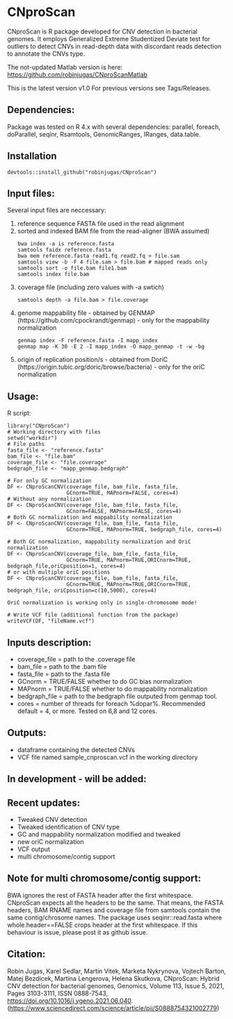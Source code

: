 # CNproScan
CNproScan is R package developed for CNV detection in bacterial genomes. It employs Generalized Extreme Studentized Deviate test for outliers to detect CNVs in read-depth data with discordant reads detection to annotate the CNVs type. 

The not-updated Matlab version is here: https://github.com/robinjugas/CNproScanMatlab

This is the latest version v1.0 For previous versions see Tags/Releases. 

## Dependencies:
Package was tested on R 4.x with several dependencies: parallel, foreach, doParallel, seqinr, Rsamtools, GenomicRanges, IRanges, data.table. 

## Installation
```
devtools::install_github("robinjugas/CNproScan")
```


## Input files:
Several input files are neccessary:
<ol>
<li>reference sequence FASTA file used in the read alignment</li>
<li>sorted and indexed BAM file from the read-aligner (BWA assumed) </li>

```
bwa index -a is reference.fasta
samtools faidx reference.fasta
bwa mem reference.fasta read1.fq read2.fq > file.sam
samtools view -b -F 4 file.sam > file.bam # mapped reads only
samtools sort -o file.bam file1.bam
samtools index file.bam
```

<li>coverage file (including zero values with -a swtich) </li>

```
samtools depth -a file.bam > file.coverage
```

<li>genome mappability file - obtained by GENMAP (https://github.com/cpockrandt/genmap) - only for the mappability normalization </li>

```
genmap index -F reference.fasta -I mapp_index
genmap map -K 30 -E 2 -I mapp_index -O mapp_genmap -t -w -bg
```

<li>origin of replication position/s - obtained from DoriC (https://origin.tubic.org/doric/browse/bacteria) - only for the oriC normalization </li>


</ol>

## Usage:
R script:
```
library("CNproScan")
# Working directory with files
setwd("workdir")
# File paths
fasta_file <- "reference.fasta"
bam_file <- "file.bam"
coverage_file <- "file.coverage"
bedgraph_file <- "mapp_genmap.bedgraph"

# For only GC normalization
DF <- CNproScanCNV(coverage_file, bam_file, fasta_file, 
                   GCnorm=TRUE, MAPnorm=FALSE, cores=4)
# Without any normalization
DF <- CNproScanCNV(coverage_file, bam_file, fasta_file, 
                   GCnorm=FALSE, MAPnorm=FALSE, cores=4)
# Both GC normalization and mappability normalization
DF <- CNproScanCNV(coverage_file, bam_file, fasta_file, 
                   GCnorm=TRUE, MAPnorm=TRUE, bedgraph_file, cores=4)

# Both GC normalization, mappability normalization and OriC normalization
DF <- CNproScanCNV(coverage_file, bam_file, fasta_file, 
                   GCnorm=TRUE, MAPnorm=TRUE,ORICnorm=TRUE, bedgraph_file,oriCposition=1, cores=4)
# or with multiple oriC positions
DF <- CNproScanCNV(coverage_file, bam_file, fasta_file, 
                   GCnorm=TRUE, MAPnorm=TRUE,ORICnorm=TRUE, bedgraph_file, oriCposition=c(10,5000), cores=4)
                   
OriC normalization is working only in single-chromosome mode!

# Write VCF file (additional function from the package)
writeVCF(DF, "fileName.vcf")
```

## Inputs description:
<ul>
<li>coverage_file = path to the .coverage file </li>
<li>bam_file = path to the .bam file </li>
<li>fasta_file = path to the .fasta file </li> 
<li>GCnorm = TRUE/FALSE whether to do GC bias normalization </li>
<li>MAPnorm = TRUE/FALSE whether to do mappability normalization </li>
<li> bedgraph_file = path to the bedgraph file outputed from genmap tool. </li>
<li>cores = number of threads for foreach %dopar%. Recommended default = 4, or more. Tested on 6,8 and 12 cores.  </li>
</ul>

## Outputs:
<ul>
<li>dataframe containing the detected CNVs </li>
<li>VCF file named sample_cnproscan.vcf in the working directory </li>
</ul>

## In development - will be added:
<ul>
</ul>

## Recent updates:
<ul>
<li> Tweaked CNV detection </li>
<li> Tweaked identification of CNV type </li>
<li>GC and mappability normalization modified and tweaked </li>
<li>new oriC normalization </li>
<li>VCF output</li>
<li>multi chromosome/contig support</li>
</ul>

## Note for multi chromosome/contig support:
BWA ignores the rest of FASTA header after the first whitespace. CNproScan expects all the headers to be the same. That means, the FASTA headers, BAM RNAME names and coverage file from samtools contain the same contig/chrosome names.   The package uses seqinr::read.fasta where  whole.header==FALSE crops header at the first whitespace. If this behaviour is issue, please post it as github issue. 

## Citation:
Robin Jugas, Karel Sedlar, Martin Vitek, Marketa Nykrynova, Vojtech Barton, Matej Bezdicek, Martina Lengerova, Helena Skutkova,
CNproScan: Hybrid CNV detection for bacterial genomes,
Genomics, Volume 113, Issue 5, 2021, Pages 3103-3111, ISSN 0888-7543,
https://doi.org/10.1016/j.ygeno.2021.06.040.
(https://www.sciencedirect.com/science/article/pii/S0888754321002779)
